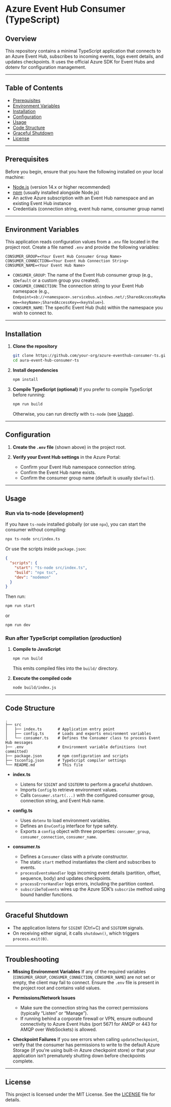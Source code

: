 # Azure Event Hub Consumer (TypeScript)

## Overview

This repository contains a minimal TypeScript application that connects to an Azure Event Hub, subscribes to incoming events, logs event details, and updates checkpoints. It uses the official Azure SDK for Event Hubs and dotenv for configuration management.

---

## Table of Contents

- [Prerequisites](#prerequisites)
- [Environment Variables](#environment-variables)
- [Installation](#installation)
- [Configuration](#configuration)
- [Usage](#usage)
- [Code Structure](#code-structure)
- [Graceful Shutdown](#graceful-shutdown)
- [License](#license)

---

## Prerequisites

Before you begin, ensure that you have the following installed on your local machine:

- [Node.js](https://nodejs.org/) (version 14.x or higher recommended)
- [npm](https://www.npmjs.com/) (usually installed alongside Node.js)
- An active Azure subscription with an Event Hub namespace and an existing Event Hub instance
- Credentials (connection string, event hub name, consumer group name)

---

## Environment Variables

This application reads configuration values from a `.env` file located in the project root. Create a file named `.env` and provide the following variables:

```dotenv
CONSUMER_GROUP=<Your Event Hub Consumer Group Name>
CONSUMER_CONNECTION=<Your Event Hub Connection String>
CONSUMER_NAME=<Your Event Hub Name>
````

* `CONSUMER_GROUP`: The name of the Event Hub consumer group (e.g., `$Default` or a custom group you created).
* `CONSUMER_CONNECTION`: The connection string to your Event Hub namespace (e.g., `Endpoint=sb://<namespace>.servicebus.windows.net/;SharedAccessKeyName=<keyName>;SharedAccessKey=<keyValue>`).
* `CONSUMER_NAME`: The specific Event Hub (hub) within the namespace you wish to connect to.

---

## Installation

1. **Clone the repository**

   ```bash
   git clone https://github.com/your-org/azure-eventhub-consumer-ts.git
   cd aura-event-hub-consumer-ts
   ```

2. **Install dependencies**

   ```bash
   npm install
   ```

3. **Compile TypeScript (optional)**
   If you prefer to compile TypeScript before running:

   ```bash
   npm run build
   ```

   Otherwise, you can run directly with `ts-node` (see [Usage](#usage)).

---

## Configuration

1. **Create the `.env` file** (shown above) in the project root.
2. **Verify your Event Hub settings** in the Azure Portal:

   * Confirm your Event Hub namespace connection string.
   * Confirm the Event Hub name exists.
   * Confirm the consumer group name (default is usually `$Default`).

---

## Usage

### Run via ts-node (development)

If you have `ts-node` installed globally (or use `npx`), you can start the consumer without compiling:

```bash
npx ts-node src/index.ts
```

Or use the scripts inside `package.json`:

```json
{
  "scripts": {
    "start": "ts-node src/index.ts",
    "build": "npx tsc",
    "dev": "nodemon"
  }
}
```

Then run:

```bash
npm run start
```

or

```bash
npm run dev
```

### Run after TypeScript compilation (production)

1. **Compile to JavaScript**

   ```bash
   npm run build
   ```

   This emits compiled files into the `build/` directory.

2. **Execute the compiled code**

   ```bash
   node build/index.js
   ```

---

## Code Structure

```
.
├── src
│   ├── index.ts       # Application entry point
│   ├── config.ts      # Loads and exports environment variables
│   └── consumer.ts    # Defines the Consumer class to process Event Hub messages
├── .env               # Environment variable definitions (not committed)
├── package.json       # npm configuration and scripts
├── tsconfig.json      # TypeScript compiler settings
└── README.md          # This file
```

* **index.ts**

  * Listens for `SIGINT` and `SIGTERM` to perform a graceful shutdown.
  * Imports `Config` to retrieve environment values.
  * Calls `Consumer.start(...)` with the configured consumer group, connection string, and Event Hub name.

* **config.ts**

  * Uses `dotenv` to load environment variables.
  * Defines an `EnvConfig` interface for type safety.
  * Exports a `config` object with three properties: `consumer_group`, `consumer_connection`, `consumer_name`.

* **consumer.ts**

  * Defines a `Consumer` class with a private constructor.
  * The static `start` method instantiates the client and subscribes to events.
  * `processEventsHandler` logs incoming event details (partition, offset, sequence, body) and updates checkpoints.
  * `processErrorHandler` logs errors, including the partition context.
  * `subscribeToEvents` wires up the Azure SDK’s `subscribe` method using bound handler functions.

---

## Graceful Shutdown

* The application listens for `SIGINT` (Ctrl+C) and `SIGTERM` signals.
* On receiving either signal, it calls `shutdown()`, which triggers `process.exit(0)`.

---

## Troubleshooting

* **Missing Environment Variables**
  If any of the required variables (`CONSUMER_GROUP`, `CONSUMER_CONNECTION`, `CONSUMER_NAME`) are not set or empty, the client may fail to connect. Ensure the `.env` file is present in the project root and contains valid values.

* **Permissions/Network Issues**

  * Make sure the connection string has the correct permissions (typically “Listen” or “Manage”).
  * If running behind a corporate firewall or VPN, ensure outbound connectivity to Azure Event Hubs (port 5671 for AMQP or 443 for AMQP over WebSockets) is allowed.

* **Checkpoint Failures**
  If you see errors when calling `updateCheckpoint`, verify that the consumer has permissions to write to the default Azure Storage (if you're using built-in Azure checkpoint store) or that your application isn’t prematurely shutting down before checkpoints complete.

---

## License

This project is licensed under the MIT License. See the [LICENSE](LICENSE) file for details.

```